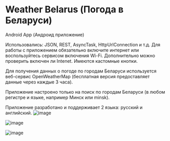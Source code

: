 # Weather Belarus (Погода в Беларуси)
Android App (Андроид приложение)

Использовались: JSON, REST, AsyncTask, HttpUrlConnection и т.д. Для работы с приложением обязательно включите интернет или воспользуйтесь сервисом включения Wi-Fi. Дополнительно можно проверить включен ли Intenet. Имеются кастомные кнопки.

Для получения данных о погоде по городам Беларуси используется веб-сервис OpenWeatherMap (бесплатная версия предоставляет данные через каждые 3 часа).

Приложение настроено только на поиск по городам Беларуси (в любом регистре и языке, например Минск или minsk).

Приложение разработано и поддерживает 2 языка: русский и английский.
![image](https://user-images.githubusercontent.com/40003490/165813364-95c1aa08-83be-449c-88df-940401361897.png)

![image](https://user-images.githubusercontent.com/40003490/165813455-ea37b9d1-5c4a-4788-b33e-699871bba201.png)

![image](https://user-images.githubusercontent.com/40003490/165813607-977dd0a0-45b2-4d87-9c8e-d7dbba98b2be.png)







